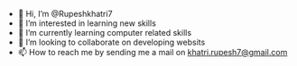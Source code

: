 - 👋 Hi, I’m @Rupeshkhatri7
- 👀 I’m interested in learning new skills
- 🌱 I’m currently learning computer related skills
- 💞️ I’m looking to collaborate on developing websits
- 📫 How to reach me by sending me a mail on khatri.rupesh7@gmail.com

<!---
Rupeshkhatri7/Rupeshkhatri7 is a ✨ special ✨ repository because its `README.md` (this file) appears on your GitHub profile.
You can click the Preview link to take a look at your changes.
--->
